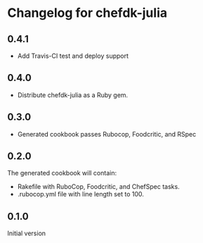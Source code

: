 # Changelog for chefdk-julia

## 0.4.1
* Add Travis-CI test and deploy support

## 0.4.0
* Distribute chefdk-julia as a Ruby gem.

## 0.3.0
* Generated cookbook passes Rubocop, Foodcritic, and RSpec

## 0.2.0
The generated cookbook will contain:
* Rakefile with RuboCop, Foodcritic, and ChefSpec tasks.
* .rubocop.yml file with line length set to 100.

## 0.1.0
Initial version
